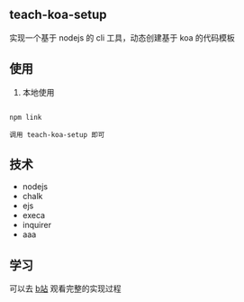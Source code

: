 
## teach-koa-setup

实现一个基于 nodejs 的 cli 工具，动态创建基于 koa 的代码模板

## 使用

1. 本地使用
```shell

npm link

调用 teach-koa-setup 即可

```

## 技术
- nodejs
- chalk
- ejs
- execa
- inquirer
- aaa

## 学习
可以去 [b站](https://www.bilibili.com/video/BV1jK4y197Ne) 观看完整的实现过程
> 
